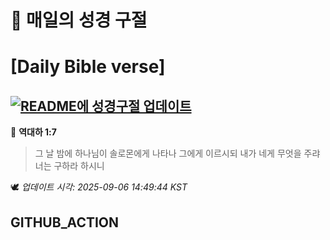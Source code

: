 # 🙏 매일의 성경 구절
# [Daily Bible verse]
## [![README에 성경구절 업데이트](https://github.com/DONGSUKA/first_test/actions/workflows/update-readme-bible.yml/badge.svg)](https://github.com/DONGSUKA/first_test/actions/workflows/update-readme-bible.yml)
<!-- START_BIBLE_VERSE -->
📖 **역대하 1:7**
> 그 날 밤에 하나님이 솔로몬에게 나타나 그에게 이르시되 내가 네게 무엇을 주랴 너는 구하라 하시니

🕊️ _업데이트 시각: 2025-09-06 14:49:44 KST_
  <!-- END_BIBLE_VERSE -->
## GITHUB_ACTION
